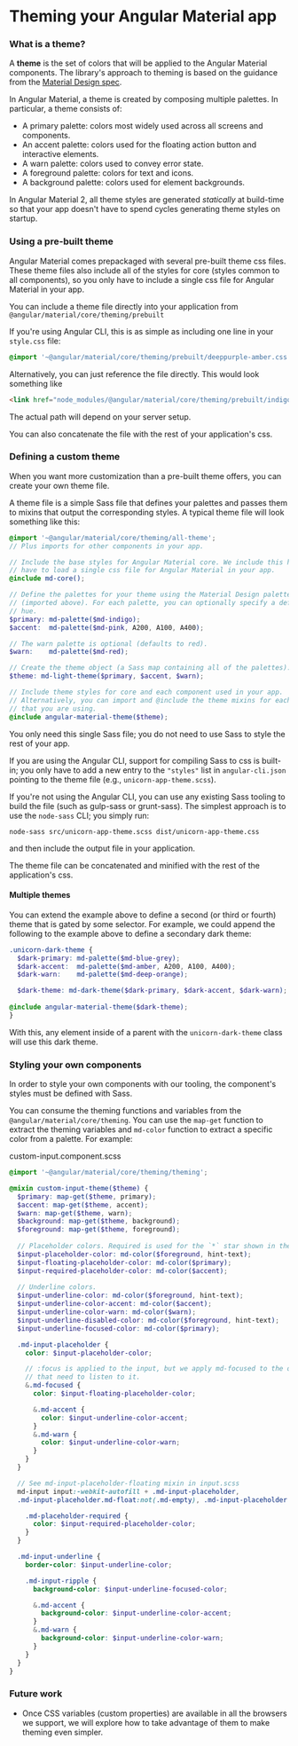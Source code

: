 # Theming your Angular Material app


### What is a theme?
A **theme** is the set of colors that will be applied to the Angular Material components. The
library's approach to theming is based on the guidance from the [Material Design spec][1]. 

In Angular Material, a theme is created by composing multiple palettes. In particular, 
a theme consists of:
* A primary palette: colors most widely used across all screens and components.
* An accent palette: colors used for the floating action button and interactive elements.
* A warn palette: colors used to convey error state.
* A foreground palette: colors for text and icons.
* A background palette: colors used for element backgrounds.

In Angular Material 2, all theme styles are generated _statically_ at build-time so that your
app doesn't have to spend cycles generating theme styles on startup.

[1]: https://material.google.com/style/color.html#color-color-palette

### Using a pre-built theme
Angular Material comes prepackaged with several pre-built theme css files. These theme files also
include all of the styles for core (styles common to all components), so you only have to include a
single css file for Angular Material in your app. 

You can include a theme file directly into your application from 
`@angular/material/core/theming/prebuilt`

If you're using Angular CLI, this is as simple as including one line
in your `style.css`  file:
```css
@import '~@angular/material/core/theming/prebuilt/deeppurple-amber.css';
```

Alternatively, you can just reference the file directly. This would look something like
```html
<link href="node_modules/@angular/material/core/theming/prebuilt/indigo-pink.css" rel="stylesheet">
``` 
The actual path will depend on your server setup. 

You can also concatenate the file with the rest of your application's css.

### Defining a custom theme
When you want more customization than a pre-built theme offers, you can create your own theme file.

A theme file is a simple Sass file that defines your palettes and passes them to mixins that output
the corresponding styles. A typical theme file will look something like this:
```scss
@import '~@angular/material/core/theming/all-theme';
// Plus imports for other components in your app.

// Include the base styles for Angular Material core. We include this here so that you only
// have to load a single css file for Angular Material in your app.
@include md-core();

// Define the palettes for your theme using the Material Design palettes available in palette.scss
// (imported above). For each palette, you can optionally specify a default, lighter, and darker
// hue.
$primary: md-palette($md-indigo);
$accent:  md-palette($md-pink, A200, A100, A400);

// The warn palette is optional (defaults to red).
$warn:    md-palette($md-red);

// Create the theme object (a Sass map containing all of the palettes).
$theme: md-light-theme($primary, $accent, $warn);

// Include theme styles for core and each component used in your app.
// Alternatively, you can import and @include the theme mixins for each component
// that you are using.
@include angular-material-theme($theme);
```

You only need this single Sass file; you do not need to use Sass to style the rest of your app.

If you are using the Angular CLI, support for compiling Sass to css is built-in; you only have to 
add a new entry to the `"styles"` list in `angular-cli.json` pointing to the theme 
file (e.g., `unicorn-app-theme.scss`).

If you're not using the Angular CLI, you can use any existing Sass tooling to build the file (such
as gulp-sass or grunt-sass). The simplest approach is to use the `node-sass` CLI; you simply run:
```
node-sass src/unicorn-app-theme.scss dist/unicorn-app-theme.css
```
and then include the output file in your application.

The theme file can be concatenated and minified with the rest of the application's css.

#### Multiple themes
You can extend the example above to define a second (or third or fourth) theme that is gated by 
some selector. For example, we could append the following to the example above to define a 
secondary dark theme:
```scss
.unicorn-dark-theme {
  $dark-primary: md-palette($md-blue-grey);
  $dark-accent:  md-palette($md-amber, A200, A100, A400);
  $dark-warn:    md-palette($md-deep-orange);

  $dark-theme: md-dark-theme($dark-primary, $dark-accent, $dark-warn);
  
@include angular-material-theme($dark-theme);   
}
```

With this, any element inside of a parent with the `unicorn-dark-theme` class will use this
dark theme.

### Styling your own components
In order to style your own components with our tooling, the component's styles must be defined 
with Sass. 

You can consume the theming functions and variables from the `@angular/material/core/theming`.
You can use the `map-get` function to extract the theming variables and `md-color` function to extract a specific color from a palette. For example:

custom-input.component.scss

```scss
@import '~@angular/material/core/theming/theming';

@mixin custom-input-theme($theme) {
  $primary: map-get($theme, primary);
  $accent: map-get($theme, accent);
  $warn: map-get($theme, warn);
  $background: map-get($theme, background);
  $foreground: map-get($theme, foreground);
  
  // Placeholder colors. Required is used for the `*` star shown in the placeholder.
  $input-placeholder-color: md-color($foreground, hint-text);
  $input-floating-placeholder-color: md-color($primary);
  $input-required-placeholder-color: md-color($accent);
  
  // Underline colors.
  $input-underline-color: md-color($foreground, hint-text);
  $input-underline-color-accent: md-color($accent);
  $input-underline-color-warn: md-color($warn);
  $input-underline-disabled-color: md-color($foreground, hint-text);
  $input-underline-focused-color: md-color($primary);

  .md-input-placeholder {
    color: $input-placeholder-color;

    // :focus is applied to the input, but we apply md-focused to the other elements
    // that need to listen to it.
    &.md-focused {
      color: $input-floating-placeholder-color;

      &.md-accent {
        color: $input-underline-color-accent;
      }
      &.md-warn {
        color: $input-underline-color-warn;
      }
    }
  }

  // See md-input-placeholder-floating mixin in input.scss
  md-input input:-webkit-autofill + .md-input-placeholder,
  .md-input-placeholder.md-float:not(.md-empty), .md-input-placeholder.md-float.md-focused {

    .md-placeholder-required {
      color: $input-required-placeholder-color;
    }
  }

  .md-input-underline {
    border-color: $input-underline-color;

    .md-input-ripple {
      background-color: $input-underline-focused-color;

      &.md-accent {
        background-color: $input-underline-color-accent;
      }
      &.md-warn {
        background-color: $input-underline-color-warn;
      }
    }
  }
}
```

### Future work
* Once CSS variables (custom properties) are available in all the browsers we support,
  we will explore how to take advantage of them to make theming even simpler.
